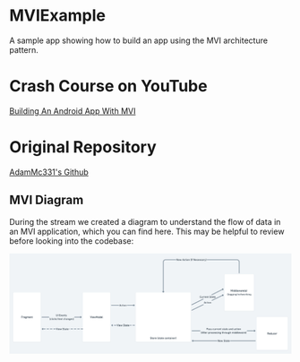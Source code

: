 # MVIExample
A sample app showing how to build an app using the MVI architecture pattern.

# Crash Course on YouTube
[Building An Android App With MVI](https://youtu.be/wTJX_lWdh600)

# Original Repository
[AdamMc331's Github](https://github.com/AdamMc331/MVIExample)

## MVI Diagram

During the stream we created a diagram to understand the flow of data in an MVI application, which you can find here. This may be helpful to review before looking into the codebase:

![](https://github.com/AdamMc331/MVIExample/blob/development/assets/MVIDiagram.png)
